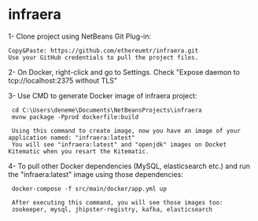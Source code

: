 # infraera
    
1- Clone project using NetBeans Git Plug-in:
   
    Copy&Paste: https://github.com/ethereumtr/infraera.git
    Use your GitHub credentials to pull the project files.

 2- On Docker, right-click and go to Settings.
    Check "Expose daemon to tcp://localhost:2375 without TLS”
 
 
 3- Use CMD to generate Docker image of infraera project:
     
     cd C:\Users\deneme\Documents\NetBeansProjects\infraera
     mvnw package -Pprod dockerfile:build
     
     Using this command to create image, now you have an image of your application named: "infraera:latest"
     You will see "infraera:latest" and "openjdk" images on Docket Kitematic when you resart the Kitematic.
 
 4-  To pull other Docker dependencies (MySQL, elasticsearch etc.) and run the "infraera:latest" image using those dependencies:
  
     docker-compose -f src/main/docker/app.yml up
     
     After executing this command, you will see those images too:
     zookeeper, mysql, jhipster-registry, kafka, elasticsearch
 
